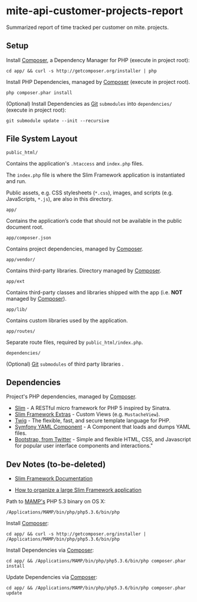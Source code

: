 # mite-api-customer-projects-report

Summarized report of time tracked per customer on mite. projects.

## Setup

Install [Composer][composer], a Dependency Manager for PHP (execute in project root):

    cd app/ && curl -s http://getcomposer.org/installer | php

Install PHP Dependencies, managed by [Composer][composer] (execute in project root).

    php composer.phar install

(Optional) Install Dependencies as [Git][git] `submodules` into `dependencies/` (execute in project root):

    git submodule update --init --recursive

## File System Layout

`public_html/`

Contains the application's `.htaccess` and `index.php` files.

The `index.php` file is where the Slim Framework application is instantiated and run.

Public assets, e.g. CSS stylesheets (`*.css`), images, and scripts (e.g. JavaScripts, `*.js`), are also in this directory.

`app/`

Contains the application’s code that should not be available in the public document root.

`app/composer.json`

Contains project dependencies, managed by [Composer][composer].

`app/vendor/`

Contains third-party libraries. Directory managed by [Composer][composer].

`app/ext`

Contains third-party classes and libraries shipped with the app (i.e. **NOT** managed by [Composer][composer]).

`app/lib/`

Contains custom libraries used by the application.

`app/routes/`

Separate route files, required by `public_html/index.php`.

`dependencies/`

(Optional) [Git][git] `submodules` of third party libraries .

## Dependencies

Project's PHP dependencies, managed by [Composer][composer].

- [Slim][slimframework] - A RESTful micro framework for PHP 5 inspired by Sinatra.
- [Slim Framework Extras][slimextras] - Custom Views (e.g. `MustacheView`).
- [Twig][twig] - The flexible, fast, and secure template language for PHP.
- [Symfony YAML Component][symfonyyaml] - A Component that loads and dumps YAML files.
- [Bootstrap, from Twitter][twitterbootstrap] - Simple and flexible HTML, CSS, and Javascript for popular user interface components and interactions."

## Dev Notes (to-be-deleted)

- [Slim Framework Documentation](http://www.slimframework.com/learn)

- [How to organize a large Slim Framework application](http://www.slimframework.com/read/how-to-organize-a-large-slim-framework-application)

Path to [MAMP's][mamp] PHP 5.3 binary on OS X:

    /Applications/MAMP/bin/php/php5.3.6/bin/php

Install [Composer][composer]:

    cd app/ && curl -s http://getcomposer.org/installer | /Applications/MAMP/bin/php/php5.3.6/bin/php

Install Dependencies via [Composer][composer]:

    cd app/ && /Applications/MAMP/bin/php/php5.3.6/bin/php composer.phar install

Update Dependencies via [Composer][composer]:

    cd app/ && /Applications/MAMP/bin/php/php5.3.6/bin/php composer.phar update

[slimframework]:http://www.slimframework.com/ "Slim Framework - A RESTful micro framework for PHP 5 inspired by Sinatra."
[slimextras]: https://github.com/codeguy/Slim-Extras "Slim Framework Extras (e.g. Custom Views)"
[twig]: http://twig.sensiolabs.org/ "Twig, the flexible, fast, and secure template language for PHP."
[composer]: http://getcomposer.org/ "Composer - Dependency Manager for PHP"
[packagist]: http://packagist.org/ "Packagist - The PHP package archivist"
[mamp]: http://www.mamp.info/ "MAMP - stands for: Macintosh, Apache, Mysql and PHP."
[git]: http://git-scm.com/ "Git is a free and open source distributed version control system."
[symfonyyaml]:https://github.com/symfony/Yaml "Symfony YAML Component"
[twitterbootstrap]:http://twitter.github.com/bootstrap/ "Bootstrap, from Twitter"
